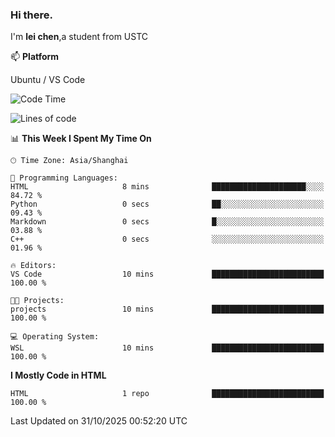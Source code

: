 ### Hi there.
I'm **lei chen**,a student from USTC

📫 **Platform**

Ubuntu / VS Code

<!--START_SECTION:waka-->
![Code Time](http://img.shields.io/badge/Code%20Time-190%20hrs%2019%20mins-blue)

![Lines of code](https://img.shields.io/badge/From%20Hello%20World%20I%27ve%20Written-12.0%20thousand%20lines%20of%20code-blue)

📊 **This Week I Spent My Time On** 

```text
🕑︎ Time Zone: Asia/Shanghai

💬 Programming Languages: 
HTML                     8 mins              █████████████████████░░░░   84.72 % 
Python                   0 secs              ██░░░░░░░░░░░░░░░░░░░░░░░   09.43 % 
Markdown                 0 secs              █░░░░░░░░░░░░░░░░░░░░░░░░   03.88 % 
C++                      0 secs              ░░░░░░░░░░░░░░░░░░░░░░░░░   01.96 % 

🔥 Editors: 
VS Code                  10 mins             █████████████████████████   100.00 % 

🐱‍💻 Projects: 
projects                 10 mins             █████████████████████████   100.00 % 

💻 Operating System: 
WSL                      10 mins             █████████████████████████   100.00 % 
```

**I Mostly Code in HTML** 

```text
HTML                     1 repo              █████████████████████████   100.00 % 
```




 Last Updated on 31/10/2025 00:52:20 UTC
<!--END_SECTION:waka-->
